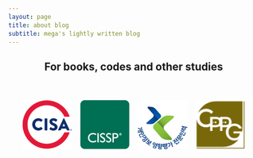 ```yaml
---
layout: page
title: about blog
subtitle: mega's lightly written blog
---
```

<h2 align="center">
For books, codes and other studies
</h2>  

<br />  

<p align="center">
<a href="https://www.credly.com/badges/8ff5ba19-7b25-4b2d-ba4e-bf26a7d3fa44" target="_blank"><img src="/img/cisa-cert.svg" alt="Certified Information Systems Auditor®" style="width: 100px;margin: 6px;"></a>
<a href="https://www.credly.com/badges/dd3e2380-c0ba-4e76-a678-98a363ea1027" target="_blank"><img src="/img/isc2_cissp2.png" alt="Certified Information Systems Security Professional" style="width: 100px;margin: 6px;"></a>
<!-- <a href="" target="_blank"><img src="/img/ISMSP_badge.png" alt="ISMS-P 인증심사원" style="width: 100px;margin: 6px;filter: grayscale(1);"></a>
</p> -->
<a href="/img/p/pia.png" target="_blank"><img src="/img/pia_badge.png" alt="개인정보 영향평가 전문인력" style="width: 100px;margin: 6px;"></a>
<a href="/img/p/cppg.png" target="_blank"><img src="/img/cppg_badge.png" alt="개인정보관리사" style="width: 100px;margin: 6px;"></a>


<!-- <p align="center">
<a href="https://www.buymeacoffee.com/MeganaD" target="_blank"><img src="/img/buymeabeer.png" alt="Buy Me A Beer"></a>
</p> -->

<!-- <script data-name="BMC-Widget" data-cfasync="false" src="https://cdnjs.buymeacoffee.com/1.0.0/widget.prod.min.js" data-id="MeganaD" data-description="Support me on Buy me a coffee!" data-message="" data-color="#79D6B5" data-position="Right" data-x_margin="18" data-y_margin="18"></script> -->
